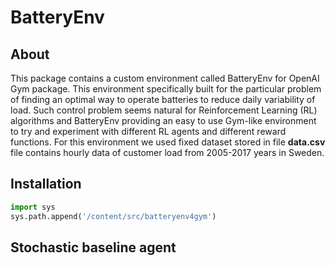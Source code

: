 # BatteryEnv
## About
This package contains a custom environment called BatteryEnv for OpenAI Gym package. This environment specifically built for the particular problem of finding an optimal way to operate batteries to reduce daily variability of load. Such control problem seems natural for Reinforcement Learning (RL) algorithms and BatteryEnv providing an easy to use Gym-like environment to try and experiment with different RL agents and different reward functions. For this environment we used fixed dataset stored in file **data.csv** file contains hourly data of customer load from 2005-2017 years in Sweden.

## Installation
```python
import sys
sys.path.append('/content/src/batteryenv4gym')
```

## Stochastic baseline agent
